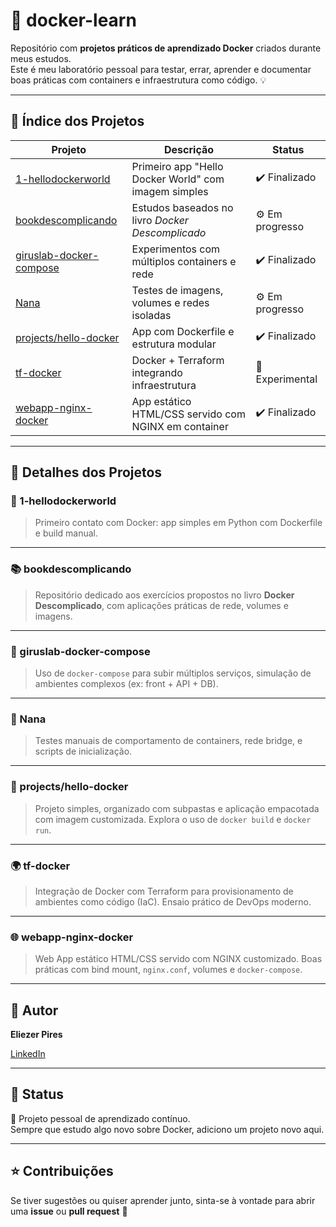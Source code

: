 # 🐳 docker-learn

Repositório com **projetos práticos de aprendizado Docker** criados durante meus estudos.  
Este é meu laboratório pessoal para testar, errar, aprender e documentar boas práticas com containers e infraestrutura como código. 💡

---

## 📑 Índice dos Projetos

| Projeto | Descrição | Status |
|--------|-----------|--------|
| [1-hellodockerworld](#1-hellodockerworld) | Primeiro app "Hello Docker World" com imagem simples | ✔️ Finalizado |
| [bookdescomplicando](#bookdescomplicando) | Estudos baseados no livro *Docker Descomplicado* | ⚙️ Em progresso |
| [giruslab-docker-compose](#giruslab-docker-compose) | Experimentos com múltiplos containers e rede | ✔️ Finalizado |
| [Nana](#nana) | Testes de imagens, volumes e redes isoladas | ⚙️ Em progresso |
| [projects/hello-docker](#projectshello-docker) | App com Dockerfile e estrutura modular | ✔️ Finalizado |
| [tf-docker](#tf-docker) | Docker + Terraform integrando infraestrutura | 🧪 Experimental |
| [webapp-nginx-docker](#webapp-nginx-docker) | App estático HTML/CSS servido com NGINX em container | ✔️ Finalizado |

---

## 📂 Detalhes dos Projetos

### 🐳 1-hellodockerworld
> Primeiro contato com Docker: app simples em Python com Dockerfile e build manual.

---

### 📚 bookdescomplicando
> Repositório dedicado aos exercícios propostos no livro **Docker Descomplicado**, com aplicações práticas de rede, volumes e imagens.

---

### 🧪 giruslab-docker-compose
> Uso de `docker-compose` para subir múltiplos serviços, simulação de ambientes complexos (ex: front + API + DB).

---

### 🔧 Nana
> Testes manuais de comportamento de containers, rede bridge, e scripts de inicialização.

---

### 📁 projects/hello-docker
> Projeto simples, organizado com subpastas e aplicação empacotada com imagem customizada. Explora o uso de `docker build` e `docker run`.

---

### 🌍 tf-docker
> Integração de Docker com Terraform para provisionamento de ambientes como código (IaC). Ensaio prático de DevOps moderno.

---

### 🌐 webapp-nginx-docker
> Web App estático HTML/CSS servido com NGINX customizado. Boas práticas com bind mount, `nginx.conf`, volumes e `docker-compose`.

---

## 💼 Autor

**Eliezer Pires**  

[LinkedIn](https://www.linkedin.com/in/eliezer-pires-sre-devops-aws)

---

## 📌 Status

📘 Projeto pessoal de aprendizado contínuo.  
Sempre que estudo algo novo sobre Docker, adiciono um projeto novo aqui.

---

## ⭐ Contribuições

Se tiver sugestões ou quiser aprender junto, sinta-se à vontade para abrir uma **issue** ou **pull request** 🚀